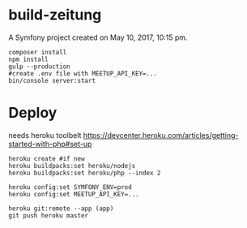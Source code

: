 build-zeitung
=============

A Symfony project created on May 10, 2017, 10:15 pm.

```
composer install
npm install
gulp --production
#create .env file with MEETUP_API_KEY=...
bin/console server:start
```

Deploy
======
needs heroku toolbelt https://devcenter.heroku.com/articles/getting-started-with-php#set-up

```
heroku create #if new
heroku buildpacks:set heroku/nodejs
heroku buildpacks:set heroku/php --index 2

heroku config:set SYMFONY_ENV=prod
heroku config:set MEETUP_API_KEY=...

heroku git:remote --app (app)
git push heroku master

```

